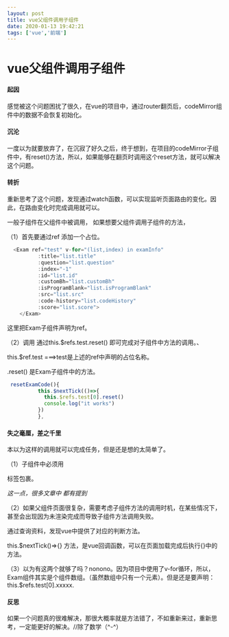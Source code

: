 ```yaml
---
layout: post
title: vue父组件调用子组件
date: 2020-01-13 19:42:21
tags: ['vue','前端']
---
```


# vue父组件调用子组件

#### 起因

感觉被这个问题困扰了很久，在vue的项目中，通过router翻页后，codeMirror组件中的数据不会恢复初始化。

#### 沉沦

一度以为就要放弃了，在沉寂了好久之后，终于想到，在项目的codeMirror子组件中，有reset()方法，所以，如果能够在翻页时调用这个reset方法，就可以解决这个问题。

#### 转折

重新思考了这个问题，发现通过watch函数，可以实现监听页面路由的变化。因此，在路由变化时完成调用就可以。

一般子组件在父组件中被调用， 如果想要父组件调用子组件的方法，

（1）首先要通过ref 添加一个占位。

```javascript
  <Exam ref="test" v-for="(list,index) in examInfo"
          :title="list.title"
          :question="list.question"
          :index="-1"
          :id="list.id"
          :customBh="list.customBh"
          :isProgramBlank="list.isProgramBlank"
          :src="list.src"
          :code-history="list.codeHistory"
          :score="list.score">
    </Exam>
```



这里把Exam子组件声明为ref。

（2）调用 通过this.$refs.test.reset() 即可完成对子组件中方法的调用。、

this.$ref.test   ===>test是上述的ref中声明的占位名称。

.reset() 是Exam子组件中的方法。

```javascript
 resetExamCode(){
          this.$nextTick(()=>{
            this.$refs.test[0].reset()
            console.log("it works")
          })
          },
```

#### 失之毫厘，差之千里

本以为这样的调用就可以完成任务，但是还是想的太简单了。

（1）子组件中必须用<div></div>标签包裹。

*这一点，很多文章中 都有提到*

（2）如果父组件页面很复杂，需要考虑子组件方法的调用时机，在某些情况下，甚至会出现因为未渲染完成而导致子组件方法调用失败。

通过查询资料，发现vue中提供了对应的判断方法。

this.$nextTick()=>{} 方法，是vue回调函数，可以在页面加载完成后执行{}中的方法。

（3）以为有这两个就够了吗？nonono。因为项目中使用了v-for循环，所以，Exam组件其实是个组件数组。（虽然数组中只有一个元素）。但是还是要声明：this.$refs.test[0].xxxxx.





#### 反思

如果一个问题真的很难解决，那很大概率就是方法错了，不如重新来过，重新思考，一定能更好的解决。//除了数学（^-^）